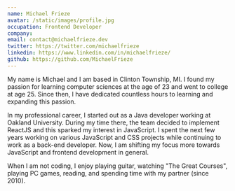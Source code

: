```yaml
---
name: Michael Frieze
avatar: /static/images/profile.jpg
occupation: Frontend Developer
company:
email: contact@michaelfrieze.dev
twitter: https://twitter.com/michaelfrieze
linkedin: https://www.linkedin.com/in/michaelfrieze/
github: https://github.com/MichaelFrieze
---
```


​​My name is Michael and I am based in Clinton Township, MI. I found my passion for learning computer sciences at the age of 23 and went to college at age 25. Since then, I have dedicated countless hours to learning and expanding this passion.

​​In my professional career, I started out as a Java developer working at Oakland University. During my time there, the team decided to implement ReactJS and this sparked my interest in JavaScript. I spent the next few years working on various JavaScript and CSS projects while continuing to work as a back-end developer. Now, I am shifting my focus more towards JavaScript and frontend development in general.

​​When I am not coding, I enjoy playing guitar, watching "The Great Courses", playing PC games, reading, and spending time with my partner (since 2010).
